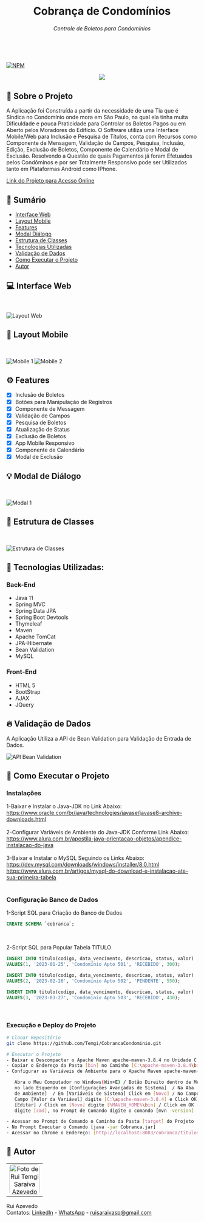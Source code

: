 <div>
    <h1 align="center">Cobrança de Condomínios</h1>
    <h6 align="center">Controle de Boletos para Condomínios</h6>
</div>
<br><br>

[![NPM](https://img.shields.io/npm/l/react)](https://github.com/Temgi/GestaoFornecedores/blob/main/LICENSE) 

<p align="center">
<img src="https://img.shields.io/badge/STATUS-completo-blue?style=for-the-badge">
</p>

## 🧠 Sobre o Projeto
<p>A Aplicação foi Construída a partir da necessidade de uma Tia que é Síndica no Condomínio onde mora em São Paulo, na qual ela tinha muita Dificuldade e pouca Praticidade para Controlar os Boletos Pagos ou em Aberto pelos Moradores do Edifício. O Software utiliza uma Interface Mobile/Web para Inclusão e Pesquisa de Títulos, conta com Recursos como Componente de Mensagem, Validação de Campos, Pesquisa, Inclusão, Edição, Exclusão de Boletos, Componente de Calendário e Modal de Exclusão. Resolvendo a Questão de quais Pagamentos já foram Efetuados pelos Condôminos e por ser Totalmente Responsivo pode ser Utilizados tanto em Plataformas Android como IPhone.</p> 

<a href="http://app-java.ddns.net:8083/cobranca/titulos" target="_blank" rel="noopener">Link do Projeto para Acesso Online</a>

## 📗 Sumário

* [Interface Web](#-interface-web)
* [Layout Mobile](#-layout-mobile)
* [Features](#%EF%B8%8F-features)
* [Modal Diálogo](#-modal-de-diálogo)
* [Estrutura de Classes](#-estrutura-de-classes)
* [Tecnologias Utilizadas](#-tecnologias-utilizadas)
* [Validação de Dados](#-validação-de-dados) 
* [Como Executar o Projeto](#-como-executar-o-projeto)
* [Autor](#-autor)

## 💻 Interface Web
<br>

![Layout Web](https://github.com/Temgi/CobrancaCondominio/blob/main/assets/LayoutWeb2.png)

## 🎨 Layout Mobile
<br>

![Mobile 1](https://github.com/Temgi/CobrancaCondominio/blob/main/assets/Mobile1.png) ![Mobile 2](https://github.com/Temgi/CobrancaCondominio/blob/main/assets/Mobile2.png)

## ⚙️ Features

- [x] Inclusão de Boletos
- [x] Botões para Manipulação de Registros
- [x] Componente de Messagem
- [x] Validação de Campos
- [x] Pesquisa de Boletos
- [x] Atualização de Status
- [x] Exclusão de Boletos
- [x] App Mobile Responsivo
- [x] Componente de Calendário
- [x] Modal de Exclusão

## 💡 Modal de Diálogo
<br>

![Modal 1](https://github.com/Temgi/CobrancaCondominio/blob/main/assets/Modal.png)

## 🎯 Estrutura de Classes
<br>

![Estrutura de Classes](https://github.com/Temgi/CobrancaCondominio/blob/main/assets/EstruturaClasses.png)

## 🚀 Tecnologias Utilizadas:
### Back-End
<ul>
        <li> Java 11</li>
        <li> Spring MVC</li>
        <li> Spring Data JPA</li>
        <li>Spring Boot Devtools</li>
        <li> Thymeleaf</li>
        <li> Maven</li>
        <li> Apache TomCat</li>
        <li> JPA-Hibernate</li>
        <li>Bean Validation</li>
        <li>MySQL</li>
</ul>

### Front-End
<ul>
        <li>HTML 5</li>
        <li>BootStrap</li>
        <li>AJAX</li>
        <li>JQuery</li>
</ul>

## 🔥 Validação de Dados
A Aplicação Utiliza a API de Bean Validation para Validação de Entrada de Dados.
<br>

![API Bean Validation](https://github.com/Temgi/CobrancaCondominio/blob/main/assets/Validacao.png)

## 🏁 Como Executar o Projeto

### Instalações
1-Baixar e Instalar o Java-JDK no Link Abaixo:
<br>
https://www.oracle.com/br/java/technologies/javase/javase8-archive-downloads.html
<br><br>
2-Configurar Variáveis de Ambiente do Java-JDK Conforme Link Abaixo:
<br>
https://www.alura.com.br/apostila-java-orientacao-objetos/apendice-instalacao-do-java
<br><br>
3-Baixar e Instalar o MySQL Seguindo os Links Abaixo:
<br>
https://dev.mysql.com/downloads/windows/installer/8.0.html
<br>
https://www.alura.com.br/artigos/mysql-do-download-e-instalacao-ate-sua-primeira-tabela
<br><br>

### Configuração Banco de Dados
1-Script SQL para Criação do Banco de Dados
~~~sql
CREATE SCHEMA `cobranca`;
~~~
<br>

2-Script SQL para Popular Tabela TITULO
~~~sql
INSERT INTO titulo(codigo, data_vencimento, descricao, status, valor)
VALUES(1, '2023-01-25', 'Condomínio Apto 501', 'RECEBIDO', 300);

INSERT INTO titulo(codigo, data_vencimento, descricao, status, valor)
VALUES(2, '2023-02-26', 'Condomínio Apto 502', 'PENDENTE', 550);

INSERT INTO titulo(codigo, data_vencimento, descricao, status, valor)
VALUES(3, '2023-03-27', 'Condomínio Apto 503', 'RECEBIDO', 430);

~~~
<br>

### Execução e Deploy do Projeto

```bash
# Clonar Repositório
git clone https://github.com/Temgi/CobrancaCondominio.git

# Executar o Projeto
- Baixar e Descompactar o Apache Maven apache-maven-3.8.4 no Unidade C:\
- Copiar o Endereço da Pasta [bin] no Caminho [C:\apache-maven-3.8.4\bin]
- Configurar as Variáveis de Ambiente para o Apache Maven apache-maven-3.8.4:

   Abra o Meu Computador no Windows(Win+E) / Botão Direito dentro de Meu Computador e Selecione [Propriedades] / Click
   no lado Esquerdo em [Configurações Avançadas de Sistema]  / Na Aba [Avançado], clique na Parte Inferior em [Variáveis
   de Ambiente]  / Em [Variáveis de Sistema] Click em [Novo] / No Campo [Nome da Variável] digite [MAVEN_HOME] / No
   Campo [Valor da Variável] digite [C:\apache-maven-3.8.4] e Click OK / Selecione na Lista o Item [PATH] e Click em
   [Editar] / Click em [Novo] digite [%MAVEN_HOME%\bin] / Click em OK - OK - OK. Abra o Executar no Windows com [Win+R]
   digite [cmd], no Prompt de Comando digite o comando [mvn -version]

- Acessar no Prompt de Comando o Caminho da Pasta [target] do Projeto [CobrancaCondominio]
- No Prompt Executar o Comando [java -jar Cobranca.jar]
- Acessar no Chrome o Endereço: [http://localhost:8083/cobranca/titulos]
```

## 📝 **Autor**

<table>
<tr>
<td align="center"><a href="https://github.com/Temgi"><img style="border-radius: 10%;" src="https://avatars.githubusercontent.com/u/8334174?v=4" width="80px;" alt="Foto de Rui Temgi Saraiva Azevedo no GitHub"/></a><br /></td>
</tr>
</table>

Rui Azevedo
<br>
Contatos:  <a href="https://www.linkedin.com/in/devruiazevedo/">LinkedIn</a> - <a href="https://wa.me/5511971973505?text=Olá.%20Estou%20Entrando%20em%20Contato%20a%20partir%20do%20Portfólio%20no%20GitHub.">WhatsApp</a> - <a href="#"> ruisaraivasp@gmail.com</a>













